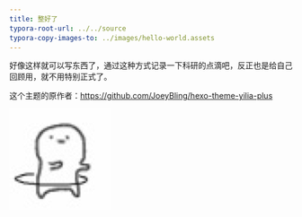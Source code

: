 ```yaml
---
title: 整好了
typora-root-url: ../../source
typora-copy-images-to: ../images/hello-world.assets
---
```

好像这样就可以写东西了，通过这种方式记录一下科研的点滴吧，反正也是给自己回顾用，就不用特别正式了。

这个主题的原作者：https://github.com/JoeyBling/hexo-theme-yilia-plus

<img src="/images/hello-world.assets/2AED6C53-EC36-42D1-AC0A-A86D5AEC209A_4_5005_c.jpeg" alt="2AED6C53-EC36-42D1-AC0A-A86D5AEC209A_4_5005_c" style="zoom:50%;" />